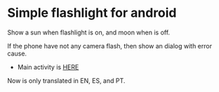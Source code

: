 # Simple flashlight for android
Show a sun when flashlight is on, and moon when is off.

If the phone have not any camera flash, then show an dialog with error cause.

* Main activity is [HERE](../main/src/main/java/com/gioia/flashlight/MainActivity.java)

Now is only translated in EN, ES, and PT.
